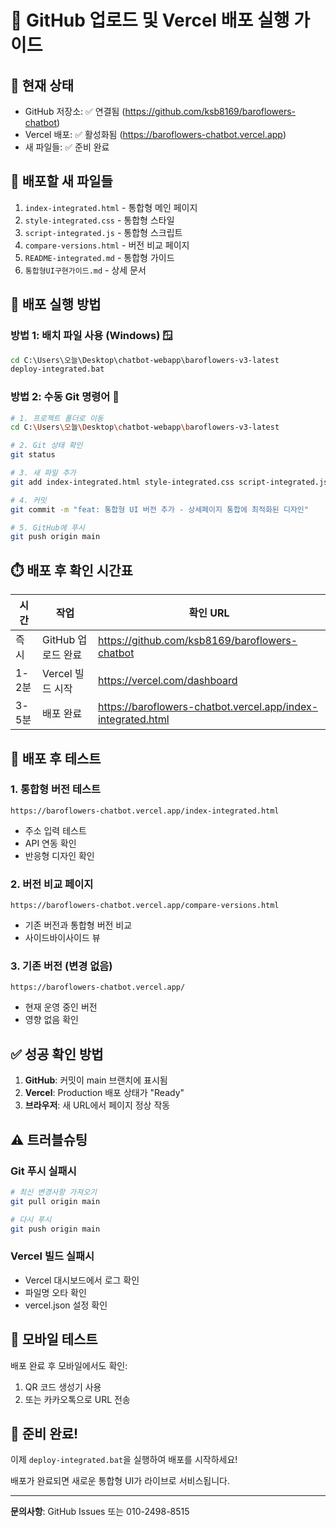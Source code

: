 # 🚀 GitHub 업로드 및 Vercel 배포 실행 가이드

## 📌 현재 상태
- GitHub 저장소: ✅ 연결됨 (https://github.com/ksb8169/baroflowers-chatbot)
- Vercel 배포: ✅ 활성화됨 (https://baroflowers-chatbot.vercel.app)
- 새 파일들: ✅ 준비 완료

## 🎯 배포할 새 파일들
1. `index-integrated.html` - 통합형 메인 페이지
2. `style-integrated.css` - 통합형 스타일
3. `script-integrated.js` - 통합형 스크립트  
4. `compare-versions.html` - 버전 비교 페이지
5. `README-integrated.md` - 통합형 가이드
6. `통합형UI구현가이드.md` - 상세 문서

## 🔧 배포 실행 방법

### 방법 1: 배치 파일 사용 (Windows) 🪟
```cmd
cd C:\Users\오늘\Desktop\chatbot-webapp\baroflowers-v3-latest
deploy-integrated.bat
```

### 방법 2: 수동 Git 명령어 📝
```bash
# 1. 프로젝트 폴더로 이동
cd C:\Users\오늘\Desktop\chatbot-webapp\baroflowers-v3-latest

# 2. Git 상태 확인
git status

# 3. 새 파일 추가
git add index-integrated.html style-integrated.css script-integrated.js compare-versions.html README-integrated.md 통합형UI구현가이드.md

# 4. 커밋
git commit -m "feat: 통합형 UI 버전 추가 - 상세페이지 통합에 최적화된 디자인"

# 5. GitHub에 푸시
git push origin main
```

## ⏱️ 배포 후 확인 시간표

| 시간 | 작업 | 확인 URL |
|------|------|----------|
| 즉시 | GitHub 업로드 완료 | https://github.com/ksb8169/baroflowers-chatbot |
| 1-2분 | Vercel 빌드 시작 | https://vercel.com/dashboard |
| 3-5분 | 배포 완료 | https://baroflowers-chatbot.vercel.app/index-integrated.html |

## 🧪 배포 후 테스트

### 1. 통합형 버전 테스트
```
https://baroflowers-chatbot.vercel.app/index-integrated.html
```
- 주소 입력 테스트
- API 연동 확인
- 반응형 디자인 확인

### 2. 버전 비교 페이지
```
https://baroflowers-chatbot.vercel.app/compare-versions.html
```
- 기존 버전과 통합형 버전 비교
- 사이드바이사이드 뷰

### 3. 기존 버전 (변경 없음)
```
https://baroflowers-chatbot.vercel.app/
```
- 현재 운영 중인 버전
- 영향 없음 확인

## ✅ 성공 확인 방법

1. **GitHub**: 커밋이 main 브랜치에 표시됨
2. **Vercel**: Production 배포 상태가 "Ready"
3. **브라우저**: 새 URL에서 페이지 정상 작동

## ⚠️ 트러블슈팅

### Git 푸시 실패시
```bash
# 최신 변경사항 가져오기
git pull origin main

# 다시 푸시
git push origin main
```

### Vercel 빌드 실패시
- Vercel 대시보드에서 로그 확인
- 파일명 오타 확인
- vercel.json 설정 확인

## 📱 모바일 테스트
배포 완료 후 모바일에서도 확인:
1. QR 코드 생성기 사용
2. 또는 카카오톡으로 URL 전송

## 🎉 준비 완료!
이제 `deploy-integrated.bat`을 실행하여 배포를 시작하세요!

배포가 완료되면 새로운 통합형 UI가 라이브로 서비스됩니다.

---
**문의사항**: GitHub Issues 또는 010-2498-8515